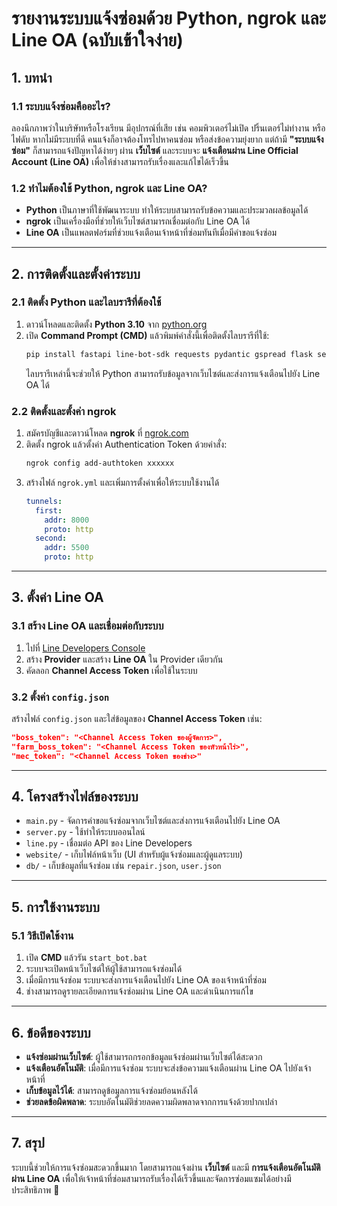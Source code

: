 # รายงานระบบแจ้งซ่อมด้วย Python, ngrok และ Line OA (ฉบับเข้าใจง่าย)

## 1. บทนำ

### 1.1 ระบบแจ้งซ่อมคืออะไร?

ลองนึกภาพว่าในบริษัทหรือโรงเรียน มีอุปกรณ์ที่เสีย เช่น คอมพิวเตอร์ไม่เปิด ปริ้นเตอร์ไม่ทำงาน หรือไฟดับ หากไม่มีระบบที่ดี คนแจ้งก็อาจต้องโทรไปหาคนซ่อม หรือส่งข้อความยุ่งยาก แต่ถ้ามี **"ระบบแจ้งซ่อม"** ก็สามารถแจ้งปัญหาได้ง่ายๆ ผ่าน **เว็บไซต์** และระบบจะ **แจ้งเตือนผ่าน Line Official Account (Line OA)** เพื่อให้ช่างสามารถรับเรื่องและแก้ไขได้เร็วขึ้น

### 1.2 ทำไมต้องใช้ Python, ngrok และ Line OA?

- **Python** เป็นภาษาที่ใช้พัฒนาระบบ ทำให้ระบบสามารถรับข้อความและประมวลผลข้อมูลได้
- **ngrok** เป็นเครื่องมือที่ช่วยให้เว็บไซต์สามารถเชื่อมต่อกับ Line OA ได้
- **Line OA** เป็นแพลตฟอร์มที่ช่วยแจ้งเตือนเจ้าหน้าที่ซ่อมทันทีเมื่อมีคำขอแจ้งซ่อม

---

## 2. การติดตั้งและตั้งค่าระบบ

### 2.1 ติดตั้ง Python และไลบรารีที่ต้องใช้

1. ดาวน์โหลดและติดตั้ง **Python 3.10** จาก [python.org](https://www.python.org/)
2. เปิด **Command Prompt (CMD)** แล้วพิมพ์คำสั่งนี้เพื่อติดตั้งไลบรารีที่ใช้:
   ```bash
   pip install fastapi line-bot-sdk requests pydantic gspread flask selenium uvicorn[standard]
   ```
   ไลบรารีเหล่านี้จะช่วยให้ Python สามารถรับข้อมูลจากเว็บไซต์และส่งการแจ้งเตือนไปยัง Line OA ได้

### 2.2 ติดตั้งและตั้งค่า ngrok

1. สมัครบัญชีและดาวน์โหลด **ngrok** ที่ [ngrok.com](https://ngrok.com/)
2. ติดตั้ง ngrok แล้วตั้งค่า Authentication Token ด้วยคำสั่ง:
   ```bash
   ngrok config add-authtoken xxxxxx
   ```
3. สร้างไฟล์ `ngrok.yml` และเพิ่มการตั้งค่าเพื่อให้ระบบใช้งานได้
   ```yaml
   tunnels:
     first:
       addr: 8000
       proto: http    
     second:
       addr: 5500
       proto: http
   ```

---

## 3. ตั้งค่า Line OA

### 3.1 สร้าง Line OA และเชื่อมต่อกับระบบ

1. ไปที่ [Line Developers Console](https://developers.line.biz/)
2. สร้าง **Provider** และสร้าง **Line OA** ใน Provider เดียวกัน
3. คัดลอก **Channel Access Token** เพื่อใช้ในระบบ

### 3.2 ตั้งค่า `config.json`

สร้างไฟล์ `config.json` และใส่ข้อมูลของ **Channel Access Token** เช่น:
```json
"boss_token": "<Channel Access Token ของผู้จัดการ>",
"farm_boss_token": "<Channel Access Token ของหัวหน้าไร่>",
"mec_token": "<Channel Access Token ของช่าง>"
```

---

## 4. โครงสร้างไฟล์ของระบบ

- `main.py` - จัดการคำขอแจ้งซ่อมจากเว็บไซต์และส่งการแจ้งเตือนไปยัง Line OA
- `server.py` - ใช้ทำให้ระบบออนไลน์
- `line.py` - เชื่อมต่อ API ของ Line Developers
- `website/` - เก็บไฟล์หน้าเว็บ (UI สำหรับผู้แจ้งซ่อมและผู้ดูแลระบบ)
- `db/` - เก็บข้อมูลที่แจ้งซ่อม เช่น `repair.json`, `user.json`

---

## 5. การใช้งานระบบ

### 5.1 วิธีเปิดใช้งาน

1. เปิด **CMD** แล้วรัน `start_bot.bat`
2. ระบบจะเปิดหน้าเว็บไซต์ให้ผู้ใช้สามารถแจ้งซ่อมได้
3. เมื่อมีการแจ้งซ่อม ระบบจะส่งการแจ้งเตือนไปยัง Line OA ของเจ้าหน้าที่ซ่อม
4. ช่างสามารถดูรายละเอียดการแจ้งซ่อมผ่าน Line OA และดำเนินการแก้ไข

---

## 6. ข้อดีของระบบ

- **แจ้งซ่อมผ่านเว็บไซต์**: ผู้ใช้สามารถกรอกข้อมูลแจ้งซ่อมผ่านเว็บไซต์ได้สะดวก
- **แจ้งเตือนอัตโนมัติ**: เมื่อมีการแจ้งซ่อม ระบบจะส่งข้อความแจ้งเตือนผ่าน Line OA ไปยังเจ้าหน้าที่
- **เก็บข้อมูลไว้ได้**: สามารถดูข้อมูลการแจ้งซ่อมย้อนหลังได้
- **ช่วยลดข้อผิดพลาด**: ระบบอัตโนมัติช่วยลดความผิดพลาดจากการแจ้งด้วยปากเปล่า

---

## 7. สรุป

ระบบนี้ช่วยให้การแจ้งซ่อมสะดวกขึ้นมาก โดยสามารถแจ้งผ่าน **เว็บไซต์** และมี **การแจ้งเตือนอัตโนมัติผ่าน Line OA** เพื่อให้เจ้าหน้าที่ซ่อมสามารถรับเรื่องได้เร็วขึ้นและจัดการซ่อมแซมได้อย่างมีประสิทธิภาพ 🚀

